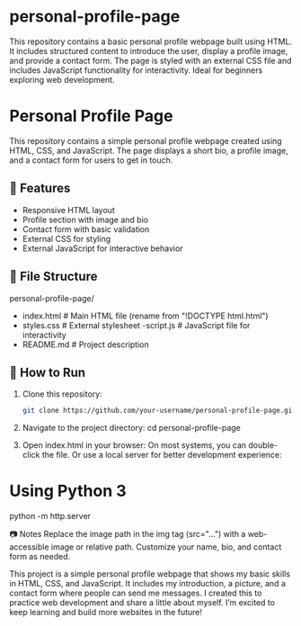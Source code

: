 # personal-profile-page
This repository contains a basic personal profile webpage built using HTML. It includes structured content to introduce the user, display a profile image, and provide a contact form. The page is styled with an external CSS file and includes JavaScript functionality for interactivity. Ideal for beginners exploring web development.
# Personal Profile Page

This repository contains a simple personal profile webpage created using HTML, CSS, and JavaScript. The page displays a short bio, a profile image, and a contact form for users to get in touch.

## 📌 Features

- Responsive HTML layout
- Profile section with image and bio
- Contact form with basic validation
- External CSS for styling
- External JavaScript for interactive behavior

## 📁 File Structure

personal-profile-page/
- index.html # Main HTML file (rename from "!DOCTYPE html.html")
- styles.css # External stylesheet
-script.js # JavaScript file for interactivity
- README.md # Project description

## 🚀 How to Run

1. Clone this repository:
   ```bash
   git clone https://github.com/your-username/personal-profile-page.git

2. Navigate to the project directory:
 cd personal-profile-page

3. Open index.html in your browser:
On most systems, you can double-click the file.
Or use a local server for better development experience:
# Using Python 3
python -m http.server


📷 Notes
Replace the image path in the img tag (src="...") with a web-accessible image or relative path.
Customize your name, bio, and contact form as needed.

This project is a simple personal profile webpage that shows my basic skills in HTML, CSS, and JavaScript. It includes my introduction, a picture, and a contact form where people can send me messages. I created this to practice web development and share a little about myself. I’m excited to keep learning and build more websites in the future!








